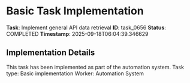 # Basic Task Implementation

**Task**: Implement general API data retrieval
**ID**: task_0656
**Status**: COMPLETED
**Timestamp**: 2025-09-18T06:04:39.346629

## Implementation Details

This task has been implemented as part of the automation system.
Task type: Basic implementation
Worker: Automation System

